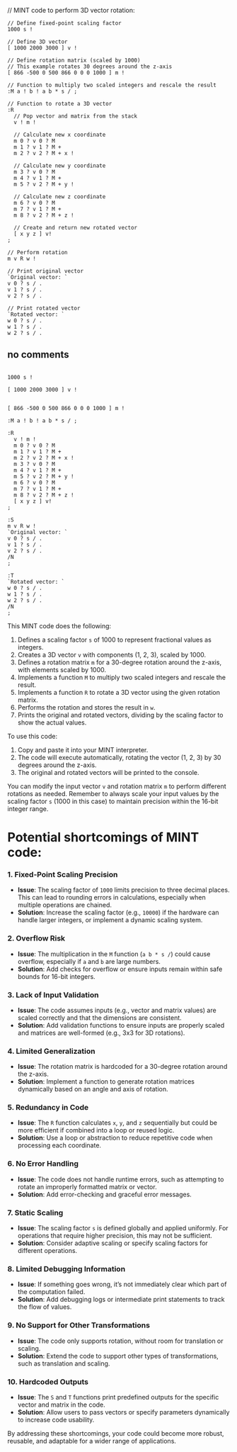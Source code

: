 // MINT code to perform 3D vector rotation:



```mint
// Define fixed-point scaling factor
1000 s !

// Define 3D vector
[ 1000 2000 3000 ] v !

// Define rotation matrix (scaled by 1000)
// This example rotates 30 degrees around the z-axis
[ 866 -500 0 500 866 0 0 0 1000 ] m !

// Function to multiply two scaled integers and rescale the result
:M a ! b ! a b * s / ;

// Function to rotate a 3D vector
:R
  // Pop vector and matrix from the stack
  v ! m !
  
  // Calculate new x coordinate
  m 0 ? v 0 ? M
  m 1 ? v 1 ? M +
  m 2 ? v 2 ? M + x !
  
  // Calculate new y coordinate
  m 3 ? v 0 ? M
  m 4 ? v 1 ? M +
  m 5 ? v 2 ? M + y !
  
  // Calculate new z coordinate
  m 6 ? v 0 ? M
  m 7 ? v 1 ? M +
  m 8 ? v 2 ? M + z !
  
  // Create and return new rotated vector
  [ x y z ] v!
;

// Perform rotation
m v R w !

// Print original vector
`Original vector: `
v 0 ? s / .
v 1 ? s / .
v 2 ? s / .

// Print rotated vector
`Rotated vector: `
w 0 ? s / .
w 1 ? s / .
w 2 ? s / .

```
## no comments
```

1000 s !

[ 1000 2000 3000 ] v !


[ 866 -500 0 500 866 0 0 0 1000 ] m !

:M a ! b ! a b * s / ;

:R
  v ! m !
  m 0 ? v 0 ? M
  m 1 ? v 1 ? M +
  m 2 ? v 2 ? M + x !
  m 3 ? v 0 ? M
  m 4 ? v 1 ? M +
  m 5 ? v 2 ? M + y !
  m 6 ? v 0 ? M
  m 7 ? v 1 ? M +
  m 8 ? v 2 ? M + z !
  [ x y z ] v!
;

:S
m v R w !
`Original vector: `
v 0 ? s / .
v 1 ? s / .
v 2 ? s / .
/N
;

:T
`Rotated vector: `
w 0 ? s / .
w 1 ? s / .
w 2 ? s / .
/N
;
```




This MINT code does the following:

1. Defines a scaling factor `s` of 1000 to represent fractional values as integers.
2. Creates a 3D vector `v` with components (1, 2, 3), scaled by 1000.
3. Defines a rotation matrix `m` for a 30-degree rotation around the z-axis, with elements scaled by 1000.
4. Implements a function `M` to multiply two scaled integers and rescale the result.
5. Implements a function `R` to rotate a 3D vector using the given rotation matrix.
6. Performs the rotation and stores the result in `w`.
7. Prints the original and rotated vectors, dividing by the scaling factor to show the actual values.

To use this code:

1. Copy and paste it into your MINT interpreter.
2. The code will execute automatically, rotating the vector (1, 2, 3) by 30 degrees around the z-axis.
3. The original and rotated vectors will be printed to the console.

You can modify the input vector `v` and rotation matrix `m` to perform different rotations as needed. 
Remember to always scale your input values by the scaling factor `s` (1000 in this case) 
to maintain precision within the 16-bit integer range.


# Potential shortcomings of MINT code:

### 1. **Fixed-Point Scaling Precision**
   - **Issue**: The scaling factor of `1000` limits precision to three decimal places. This can lead to rounding errors in calculations, especially when multiple operations are chained.
   - **Solution**: Increase the scaling factor (e.g., `10000`) if the hardware can handle larger integers, or implement a dynamic scaling system.

### 2. **Overflow Risk**
   - **Issue**: The multiplication in the `M` function (`a b * s /`) could cause overflow, especially if `a` and `b` are large numbers.
   - **Solution**: Add checks for overflow or ensure inputs remain within safe bounds for 16-bit integers.

### 3. **Lack of Input Validation**
   - **Issue**: The code assumes inputs (e.g., vector and matrix values) are scaled correctly and that the dimensions are consistent.
   - **Solution**: Add validation functions to ensure inputs are properly scaled and matrices are well-formed (e.g., 3x3 for 3D rotations).

### 4. **Limited Generalization**
   - **Issue**: The rotation matrix is hardcoded for a 30-degree rotation around the z-axis.
   - **Solution**: Implement a function to generate rotation matrices dynamically based on an angle and axis of rotation.

### 5. **Redundancy in Code**
   - **Issue**: The `R` function calculates `x`, `y`, and `z` sequentially but could be more efficient if combined into a loop or reused logic.
   - **Solution**: Use a loop or abstraction to reduce repetitive code when processing each coordinate.

### 6. **No Error Handling**
   - **Issue**: The code does not handle runtime errors, such as attempting to rotate an improperly formatted matrix or vector.
   - **Solution**: Add error-checking and graceful error messages.

### 7. **Static Scaling**
   - **Issue**: The scaling factor `s` is defined globally and applied uniformly. For operations that require higher precision, this may not be sufficient.
   - **Solution**: Consider adaptive scaling or specify scaling factors for different operations.

### 8. **Limited Debugging Information**
   - **Issue**: If something goes wrong, it’s not immediately clear which part of the computation failed.
   - **Solution**: Add debugging logs or intermediate print statements to track the flow of values.

### 9. **No Support for Other Transformations**
   - **Issue**: The code only supports rotation, without room for translation or scaling.
   - **Solution**: Extend the code to support other types of transformations, such as translation and scaling.

### 10. **Hardcoded Outputs**
   - **Issue**: The `S` and `T` functions print predefined outputs for the specific vector and matrix in the code.
   - **Solution**: Allow users to pass vectors or specify parameters dynamically to increase code usability.

By addressing these shortcomings, your code could become more robust, reusable, and adaptable for a wider range of applications.


